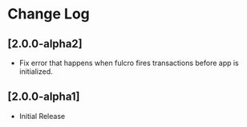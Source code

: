 # Change Log

## [2.0.0-alpha2]
- Fix error that happens when fulcro fires transactions before app is initialized.

## [2.0.0-alpha1]
- Initial Release
